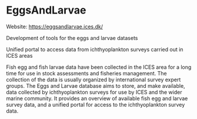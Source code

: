 # EggsAndLarvae

Website: https://eggsandlarvae.ices.dk/


Development of tools for the eggs and larvae datasets

 Unified portal to access data from ichthyoplankton surveys carried out in ICES areas

Fish egg and fish larvae data have been collected in the ICES area for a long time for use in stock assessments and fisheries management. The collection of the data is usually organized by international survey expert groups. The Eggs and Larvae database aims to store, and make available, data collected by ichthyoplankton surveys for use by ICES and the wider marine community. It provides an overview of available fish egg and larvae survey data, and a unified portal for access to the ichthyoplankton survey data.        


